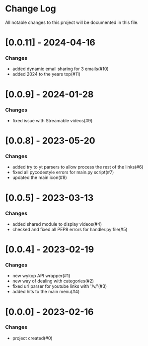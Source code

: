 # Change Log
All notable changes to this project will be documented in this file.

# [0.0.11] - 2024-04-16
### Changes
* added dynamic email sharing for 3 emails(#10)
* added 2024 to the years top(#11)

# [0.0.9] - 2024-01-28
### Changes
* fixed issue with Streamable videos(#9)

# [0.0.8] - 2023-05-20
### Changes
* added try to yt parsers to allow process the rest of the links(#6)
* fixed all pycodestyle errors for main.py script(#7)
* updated the main icon(#8)

# [0.0.5] - 2023-03-13
### Changes
* added shared module to display videos(#4)
* checked and fixed all PEP8 errors for handler.py file(#5)

# [0.0.4] - 2023-02-19
### Changes
* new wykop API wrapper(#1)
* new way of dealing with categories(#2)
* fixed url parser for youtube links with '/v/'(#3)
* added hits to the main menu(#4)

# [0.0.0] - 2023-02-16
### Changes
* project created(#0)